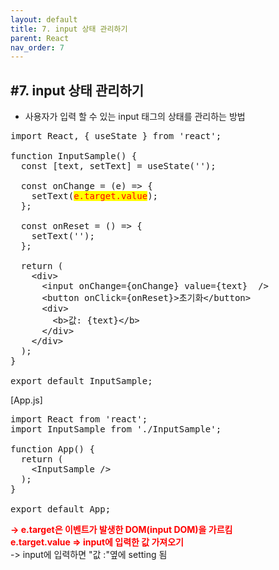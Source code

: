 ```yaml
---
layout: default
title: 7. input 상태 관리하기
parent: React
nav_order: 7
---
```


## #7. input 상태 관리하기
* 사용자가 입력 할 수 있는 input 태그의 상태를 관리하는 방법
<pre>
import React, { useState } from 'react';

function InputSample() {
  const [text, setText] = useState('');

  const onChange = (e) => {
    setText(<span style="color:red; background: yellow;">e.target.value</span>);
  };

  const onReset = () => {
    setText('');
  };

  return (
    &lt;div>
      &lt;input onChange={onChange} value={text}  />
      &lt;button onClick={onReset}>초기화&lt;/button>
      &lt;div>
        &lt;b>값: {text}&lt;/b>
      &lt;/div>
    &lt;/div>
  );
}

export default InputSample;
</pre>

[App.js]
<pre>
import React from 'react';
import InputSample from './InputSample';

function App() {
  return (
    &lt;InputSample />
  );
}

export default App;
</pre>

<b style="color:red;">-> e.target은 이벤트가 발생한 DOM(input DOM)을 가르킴<br>
e.target.value => input에 입력한 값 가져오기</b><br>
-> input에 입력하면 "값 :"옆에 setting 됨
